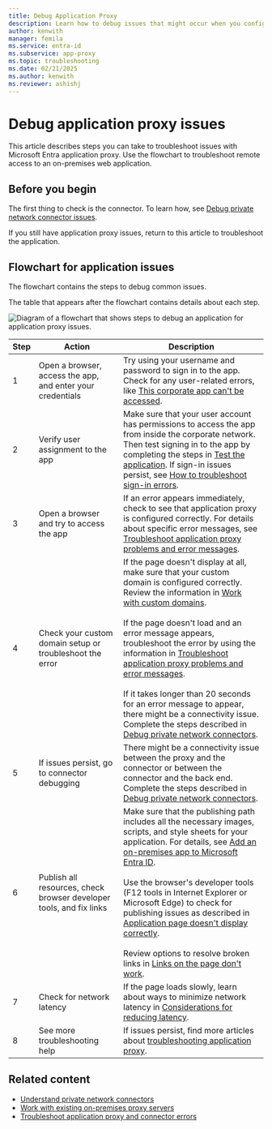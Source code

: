 ```yaml
---
title: Debug Application Proxy
description: Learn how to debug issues that might occur when you configure Microsoft Entra application proxy.
author: kenwith
manager: femila
ms.service: entra-id
ms.subservice: app-proxy
ms.topic: troubleshooting
ms.date: 02/21/2025
ms.author: kenwith
ms.reviewer: ashishj
---
```


# Debug application proxy issues

This article describes steps you can take to troubleshoot issues with Microsoft Entra application proxy. Use the flowchart to troubleshoot remote access to an on-premises web application.

## Before you begin

The first thing to check is the connector. To learn how, see [Debug private network connector issues](application-proxy-debug-connectors.md).

If you still have application proxy issues, return to this article to troubleshoot the application.  

## Flowchart for application issues

The flowchart contains the steps to debug common issues.

 The table that appears after the flowchart contains details about each step.

![Diagram of a flowchart that shows steps to debug an application for application proxy issues.](media/application-proxy-debug-apps/application-proxy-apps-debugging-flowchart.png)

| Step | Action | Description |
|---------|---------|---------|
|1 | Open a browser, access the app, and enter your credentials | Try using your username and password to sign in to the app. Check for any user-related errors, like [This corporate app can't be accessed](application-proxy-sign-in-bad-gateway-timeout-error.md). |
|2 | Verify user assignment to the app | Make sure that your user account has permissions to access the app from inside the corporate network. Then test signing in to the app by completing the steps in [Test the application](application-proxy-add-on-premises-application.md#test-the-application). If sign-in issues persist, see [How to troubleshoot sign-in errors](~/identity/monitoring-health/concept-provisioning-logs.md?context=azure/active-directory/manage-apps/context/manage-apps-context).  |
|3 | Open a browser and try to access the app | If an error appears immediately, check to see that application proxy is configured correctly. For details about specific error messages, see [Troubleshoot application proxy problems and error messages](application-proxy-troubleshoot.md).  |
|4 | Check your custom domain setup or troubleshoot the error | If the page doesn't display at all, make sure that your custom domain is configured correctly. Review the information in [Work with custom domains](how-to-configure-custom-domain.md).<br></br>If the page doesn't load and an error message appears, troubleshoot the error by using the information in [Troubleshoot application proxy problems and error messages](application-proxy-troubleshoot.md). <br></br>If it takes longer than 20 seconds for an error message to appear, there might be a connectivity issue. Complete the steps described in [Debug private network connectors](application-proxy-debug-connectors.md).  |
|5 | If issues persist, go to connector debugging | There might be a connectivity issue between the proxy and the connector or between the connector and the back end. Complete the steps described in [Debug private network connectors](application-proxy-debug-connectors.md). |
|6 | Publish all resources, check browser developer tools, and fix links | Make sure that the publishing path includes all the necessary images, scripts, and style sheets for your application. For details, see [Add an on-premises app to Microsoft Entra ID](application-proxy-add-on-premises-application.md). <br></br>Use the browser's developer tools (F12 tools in Internet Explorer or Microsoft Edge) to check for publishing issues as described in [Application page doesn't display correctly](application-proxy-page-appearance-broken-problem.md). <br></br>Review options to resolve broken links in [Links on the page don't work](application-proxy-page-links-broken-problem.md). |
|7 | Check for network latency | If the page loads slowly, learn about ways to minimize network latency in [Considerations for reducing latency](application-proxy-network-topology.md#considerations-for-reducing-latency). |
|8 | See more troubleshooting help | If issues persist, find more articles about [troubleshooting application proxy](application-proxy-troubleshoot.md). |

## Related content

- [Understand private network connectors](application-proxy-connectors.md)
- [Work with existing on-premises proxy servers](application-proxy-configure-connectors-with-proxy-servers.md)
- [Troubleshoot application proxy and connector errors](application-proxy-troubleshoot.md)
